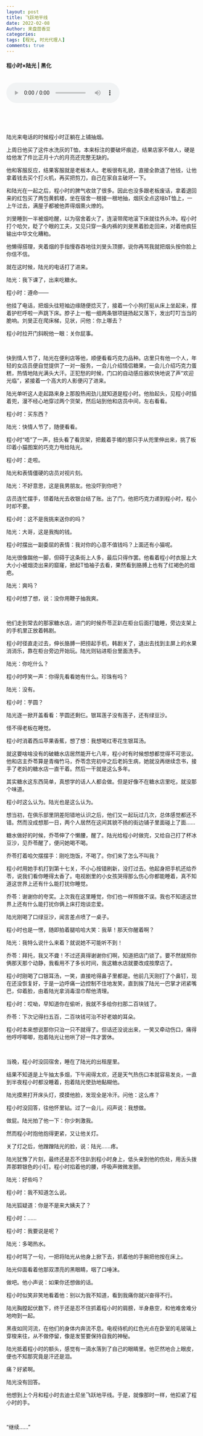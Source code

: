 ```yaml
---
layout: post
title: 飞跃地平线
date: 2022-02-08
Author: 来盘茴香豆
categories: 
tags: [程光, 时光代理人]
comments: true
--- 
```


#### 程小时×陆光 | 黑化


<br/>

<audio src="https://sharefs.ali.kugou.com/202202080411/2aefee5cba4bd08d34deb23358dfdb8d/G199/M01/15/13/p5QEAF5xqCiAGgntAEf_BP3f_aY857.mp3" controls="controls">
  
</audio>
  
<br/><br/><br/>


陆光来电话的时候程小时正躺在上铺抽烟。

上周日他买了这件水洗灰的T恤，本来标注的要破坏痕迹，结果店家不做人，硬是给他发了件比正月十六的月亮还完整无缺的。

他和客服反应，结果客服就是老板本人。老板很有礼貌，直接全款退了他钱，让他拿着钱去买个打火机，再买把剪刀，自己在家自主破坏一下。

和陆光在一起之后，程小时的脾气收敛了很多。因此也没多跟老板废话，拿着退回来的红包买了两包黄鹤楼，坐在宿舍一根接一根地抽，烟灰全点这啥bT恤上，一上午过去，满屋子都被他弄得烟熏火燎的。

刘旻睡到一半被烟呛醒，以为宿舍着火了，连滚带爬地滚下床就往外头冲。程小时打个哈欠，眨了个眼的工夫，又见只穿一条内裤的刘旻黑着脸走回来，对着他疯狂输出中华文化糟粕。

他懒得搭理，夹着烟的手指慢吞吞地往刘旻头顶挪，说你再骂我就把烟头按你脸上你信不信。

就在这时候，陆光的电话打了进来。

陆光：我下课了，出来吃糖水。

程小时：遵命——

他挂了电话，把烟头往短袖边缘随便捻灭了，接着一个小狗打挺从床上坐起来，撑着护栏呼啦一声跳下床。脖子上一粗一细两条银项链扬起又落下，发出叮叮当当的脆响。刘旻正在爬床梯，见状，问他：你上哪去？

程小时拉开门斜睨他一眼：关你屁事。

<br/>

快到情人节了，陆光在便利店等他，顺便看看巧克力品种。店里只有他一个人，年轻的女店员便自觉提供了一对一服务，一会儿介绍情侣糖果，一会儿介绍巧克力蛋糕，热情地陆光满头大汗。正犯愁的时候，门口的自动感应器欢快地说了声“欢迎光临”，紧接着一个高大的人影便闪了进来。

陆光单听这人走起路来身上那股热闹劲儿就知道是程小时。他抬起头，见程小时插着兜，漫不经心地穿过两个货架，然后站到他和店员中间，左右看看。

程小时：买东西？

陆光：快情人节了，随便看看。

程小时“唔”了一声，扭头看了看货架，把戴着手镯的那只手从兜里伸出来，挑了板印着小猫图案的巧克力甩给陆光。

程小时：走啦。

陆光和表情僵硬的店员对视片刻。

陆光：不好意思，这是我男朋友。他没吓到你吧？

店员连忙摆手，领着陆光去收银台结了账。出了门，他把巧克力递到程小时，程小时却不要。

程小时：这不是我挑来送你的吗？

陆光：大哥，这是我掏的钱。

程小时摆出一副委屈的表情：我对你的心意不值钱吗？上面还有小猫呢。

陆光很像踹他一脚，但碍于这条街上人多，最后只得作罢。他看着程小时衣服上大大小小被烟烫出来的窟窿，掀起T恤袖子去看，果然看到胳膊上也有了红褐色的烟疤。

陆光：爽吗？

程小时想了想，说：没你用鞭子抽我爽。

<br/>

他们走到常去的那家糖水店，进门的时候乔苓正趴在柜台后面打瞌睡，旁边支架上的手机里正放着韩剧。

程小时径直走过去，伸长胳膊一把捞起手机，韩剧关了，退出去找到主屏上的水果消消乐，靠在柜台旁边开始玩。陆光则钻进柜台里面洗手。

陆光：你吃什么？

程小时哼笑一声：你得先看看她有什么。珍珠有吗？

陆光：没有。

程小时：芋圆？

陆光逐一掀开盖看看：芋圆还剩仨。银耳莲子没有莲子，还有绿豆沙。

怪不得老板在睡觉。

程小时消着西瓜苹果香蕉，想了想：我想喝红枣花生银耳汤。

就这要啥啥没有的破糖水店居然能开七八年，程小时有时候想想都觉得不可思议。他和店主乔苓算是青梅竹马，乔苓念完初中之后老妈生病，她就没再继续念书，接手了老妈的糖水店一直干着。然后一干就是这么多年。

其实糖水这东西简单，真想学的话人人都会做。但是好像不在糖水店里吃，就没那个味道。

程小时这么认为。陆光也是这么认为。

想当初，在俱乐部里阴差阳错地认识之后，他们又一起玩过几次，总体感觉都还不错。然而没成想那一日，两个人居然在这间其貌不扬的街边铺子里面碰上了面……

糖水做好的时候，乔苓伸了个懒腰，醒了。陆光给程小时做完，又给自己打了杯冰豆沙，见乔苓醒了，便问她喝不喝。

乔苓打着哈欠摆摆手：刚吃饱饭，不喝了。你们来了怎么不叫我？

程小时用她手机打到第十七关，不小心按错刷新，没打过去。他起身把手机还给乔苓，说我们看你睡得太香了。电视剧里的小女孩哭得那么伤心你都能睡着，真不知道这世界上还有什么能打扰你睡觉。

乔苓：谢谢你的夸奖。上次我在这里睡觉，你们也一样照做不误。我也不知道这世界上还有什么能打扰你俩上床打炮谈恋爱。

陆光刚喝了口绿豆沙，闻言差点喷了一桌子。

程小时也是一愣，随即拍着腿哈哈大笑：我草！那天你醒着啊？

陆光：我特么说什么来着？就说她不可能听不到！

乔苓：拜托，我又不聋！不过还真得谢谢你们啊，知道把店门锁了。要不然就照你俩那天那个动静，我看用不了多长时间，我这糖水店就要改成按摩店了。

程小时刚喝了口银耳汤，一笑，直接呛得鼻子里都是。他前几天刚打了个鼻钉，现在还没恢复好，于是一边呼痛一边控制不住地发笑，直到挨了陆光一巴掌才闭紧嘴巴，仰着脸，由着陆光拿消毒湿巾帮他清理。

程小时：哎呦，早知道你在偷听，我就不多给你扫那二百块钱了。

乔苓：下次记得扫五百，二百块钱可治不好老娘的耳朵。

程小时本来想说那你只治一只不就得了。但话还没说出来，一笑又牵动伤口，痛得他哼哼唧唧，抱着陆光让他哄了好一阵才罢休。

<br/>

当晚，程小时没回宿舍，睡在了陆光的出租屋里。

结果不知道是上午抽太多烟，下午闹得太欢，还是天气热伤口本就容易发炎，一直到半夜程小时都没睡着，抱着陆光使劲地黏糊他。

陆光摸黑打开床头灯，摸摸他脸，发现全是冷汗。问他：这么疼？

程小时没回答，往他怀里钻。过了一会儿，闷声说：我想做。

做屁。陆光拍了他一下：你少刺激我。

然而程小时抱他抱得更紧，又让他关灯。

关了灯之后，他蹭蹭陆光的脸，说：陆光……疼。

陆光犹豫了片刻，最终还是忍不住趴到程小时身上，低头亲到他的伤处，用舌头拨弄那颗银色的小钉。程小时掐着他的腰，呼吸声微微发颤。

陆光：好些吗？

程小时：我不知道怎么说。

陆光狐疑道：你是不是来大姨夫了？

程小时：……

程小时：我要说是呢？

陆光：多喝热水。

程小时骂了一句，一把将陆光从他身上掀下去，抓着他的手腕把他按在床上。

陆光仰面看着他那双漂亮的黑眼睛，咽了口唾沫。

做吧。他小声说：如果你还想做的话。

程小时似笑非笑地看着他：别以为我不知道，看到我痛你就兴奋得不行。

陆光胸膛起伏数下，终于还是忍不住抓着程小时的肩膀，半身悬空，和他难舍难分地吻到一起。

黑夜如同河流，在他们的身体内奔流不息。电视待机的红色光点在卧室的毛玻璃上穿梭来往，从不做停留，像是发誓要保持自我的神秘。

陆光抵着程小时的额头，感觉有一滴水落到了自己的眼睛里。他茫然地合上眼皮，便也不知那究竟是汗还是泪。

痛？好紧啊。

陆光没有回答。

他想到上个月和程小时去迪士尼坐飞跃地平线。于是，就像那时一样，他扣紧了程小时的手。

<br/>

“继续……”

<br/><br/><br/>





